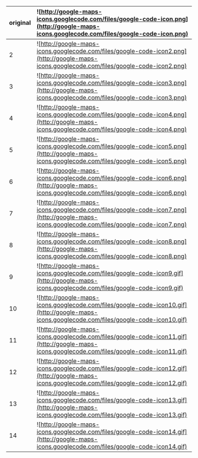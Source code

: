 |original|![http://google-maps-icons.googlecode.com/files/google-code-icon.png](http://google-maps-icons.googlecode.com/files/google-code-icon.png)|
|:-------|:----------------------------------------------------------------------------------------------------------------------------------------|
|2       |![http://google-maps-icons.googlecode.com/files/google-code-icon2.png](http://google-maps-icons.googlecode.com/files/google-code-icon2.png)|
|3       |![http://google-maps-icons.googlecode.com/files/google-code-icon3.png](http://google-maps-icons.googlecode.com/files/google-code-icon3.png)|
|4       |![http://google-maps-icons.googlecode.com/files/google-code-icon4.png](http://google-maps-icons.googlecode.com/files/google-code-icon4.png)|
|5       |![http://google-maps-icons.googlecode.com/files/google-code-icon5.png](http://google-maps-icons.googlecode.com/files/google-code-icon5.png)|
|6       |![http://google-maps-icons.googlecode.com/files/google-code-icon6.png](http://google-maps-icons.googlecode.com/files/google-code-icon6.png)|
|7       |![http://google-maps-icons.googlecode.com/files/google-code-icon7.png](http://google-maps-icons.googlecode.com/files/google-code-icon7.png)|
|8       |![http://google-maps-icons.googlecode.com/files/google-code-icon8.png](http://google-maps-icons.googlecode.com/files/google-code-icon8.png)|
|9       |![http://google-maps-icons.googlecode.com/files/google-code-icon9.gif](http://google-maps-icons.googlecode.com/files/google-code-icon9.gif)|
|10      |![http://google-maps-icons.googlecode.com/files/google-code-icon10.gif](http://google-maps-icons.googlecode.com/files/google-code-icon10.gif)|
|11      |![http://google-maps-icons.googlecode.com/files/google-code-icon11.gif](http://google-maps-icons.googlecode.com/files/google-code-icon11.gif)|
|12      |![http://google-maps-icons.googlecode.com/files/google-code-icon12.gif](http://google-maps-icons.googlecode.com/files/google-code-icon12.gif)|
|13      |![http://google-maps-icons.googlecode.com/files/google-code-icon13.gif](http://google-maps-icons.googlecode.com/files/google-code-icon13.gif)|
|14      |![http://google-maps-icons.googlecode.com/files/google-code-icon14.gif](http://google-maps-icons.googlecode.com/files/google-code-icon14.gif)|